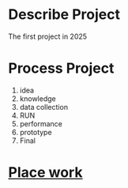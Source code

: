 # Describe Project
The first project in 2025

# **Process Project**
1. idea
2. knowledge
3. data collection
4. RUN
5. performance
6. prototype
7. Final

# [**Place work**](https://www.notion.so/Project-2025-185b773c7a2f80cfa150cbb30287c56a?pvs=4)

